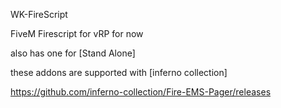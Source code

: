 WK-FireScript

FiveM Firescript for vRP for now

also has one for [Stand Alone]


these addons are supported with [inferno collection]

https://github.com/inferno-collection/Fire-EMS-Pager/releases
